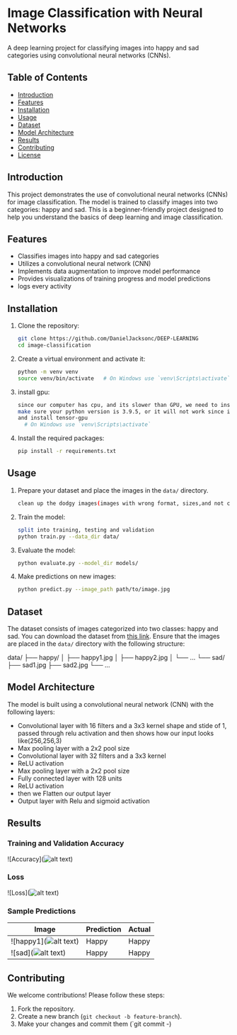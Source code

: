 # Image Classification with Neural Networks

A deep learning project for classifying images into happy and sad categories using convolutional neural networks (CNNs).

## Table of Contents

- [Introduction](#introduction)
- [Features](#features)
- [Installation](#installation)
- [Usage](#usage)
- [Dataset](#dataset)
- [Model Architecture](#model-architecture)
- [Results](#results)
- [Contributing](#contributing)
- [License](#license)

## Introduction

This project demonstrates the use of convolutional neural networks (CNNs) for image classification. The model is trained to classify images into two categories: happy and sad. This is a beginner-friendly project designed to help you understand the basics of deep learning and image classification.

## Features

- Classifies images into happy and sad categories
- Utilizes a convolutional neural network (CNN)
- Implements data augmentation to improve model performance
- Provides visualizations of training progress and model predictions
- logs every activity

## Installation

1. Clone the repository:
    ```sh
    git clone https://github.com/DanielJacksonc/DEEP-LEARNING
    cd image-classification
    ```

2. Create a virtual environment and activate it:
    ```sh
    python -m venv venv
    source venv/bin/activate   # On Windows use `venv\Scripts\activate`
    ```
3. install gpu:
    ```sh
    since our computer has cpu, and its slower than GPU, we need to install GPU in pur tensorflow.
    make sure your python version is 3.9.5, or it will not work since it deprecated.
    and install tensor-gpu 
      # On Windows use `venv\Scripts\activate`
    ```

4. Install the required packages:
    ```sh
    pip install -r requirements.txt
    ```

## Usage

1. Prepare your dataset and place the images in the `data/` directory.
   ```sh
   clean up the dodgy images(images with wrong format, sizes,and not compatible)
   ```

2. Train the model:
    ```sh
    split into training, testing and validation
    python train.py --data_dir data/
    ```

3. Evaluate the model:
    ```sh
    python evaluate.py --model_dir models/
    ```

4. Make predictions on new images:
    ```sh
    python predict.py --image_path path/to/image.jpg
    ```

## Dataset

The dataset consists of images categorized into two classes: happy and sad. You can download the dataset from [this link](https://www.google.com/search?q=sad+people&sca_esv=b39c937a77fb6461&udm=2&biw=1666&bih=1262&sxsrf=ADLYWIJA7eHCPeZmQTEmql9y237iC8nZww%3A1718459084379&ei=zJptZtzWFpCLkPIPvv61oAQ&ved=0ahUKEwjc7KP63t2GAxWQBUQIHT5_DUQQ4dUDCBA&uact=5&oq=sad+people&gs_lp=Egxnd3Mtd2l6LXNlcnAiCnNhZCBwZW9wbGUyDRAAGIAEGLEDGEMYigUyChAAGIAEGEMYigUyChAAGIAEGEMYigUyBRAAGIAEMgUQABiABDIFEAAYgAQyBRAAGIAEMgUQABiABDIFEAAYgAQyBRAAGIAESLEfUPEPWNIdcAV4AJABAJgBZ6ABiAeqAQM5LjG4AQPIAQD4AQGYAg-gAsgHwgIIEAAYgAQYsQOYAwCIBgGSBwQxNC4xoAe3MQ&sclient=gws-wiz-serp). Ensure that the images are placed in the `data/` directory with the following structure:

data/
├── happy/
│ ├── happy1.jpg
│ ├── happy2.jpg
│ └── ...
└── sad/
├── sad1.jpg
├── sad2.jpg
└── ...

## Model Architecture

The model is built using a convolutional neural network (CNN) with the following layers:

- Convolutional layer with 16 filters and a 3x3 kernel shape and stide of 1, passed through relu activation and then shows how our input looks like(256,256,3)
- Max pooling layer with a 2x2 pool size
- Convolutional layer with 32 filters and a 3x3 kernel
- ReLU activation
- Max pooling layer with a 2x2 pool size
- Fully connected layer with 128 units
- ReLU activation
- then we Flatten our output layer
- Output layer with Relu and sigmoid activation

## Results

### Training and Validation Accuracy

![Accuracy](![alt text](image.png))

### Loss

![Loss](![alt text](image-1.png))

### Sample Predictions

| Image | Prediction | Actual |
|-------|------------|--------|
| ![happy1](![alt text](image-2.png)) | Happy | Happy |
| ![sad](![alt text](image-3.png)) | Happy | Happy |


## Contributing

We welcome contributions! Please follow these steps:

1. Fork the repository.
2. Create a new branch (`git checkout -b feature-branch`).
3. Make your changes and commit them (`git commit -)




